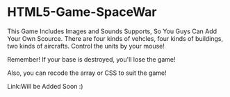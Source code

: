 HTML5-Game-SpaceWar
===================

This Game Includes Images and Sounds Supports, So You Guys Can Add Your Own Scource. 
There are four kinds of vehcles, four kinds of buildings, two kinds of aircrafts.
Control the units by your mouse!

Remember! If your base is destroyed, you'll lose the game!

Also, you can recode the array or CSS to suit the game!

Link:Will be Added Soon :)
